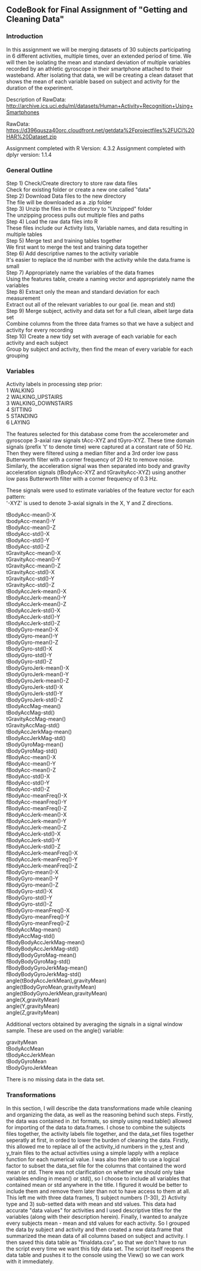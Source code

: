 ## CodeBook for Final Assignment of "Getting and Cleaning Data"

### Introduction

In this assignment we will be merging datasets of 30 subjects participating in 6 different activities, multiple times, over an extended period of time. We will then be isolating the mean and standard deviation of multiple variables recorded by an athletic gyroscope in their smartphone attached to their wasteband. After isolating that data, we will be creating a clean dataset that shows the mean of each variable based on subject and activity for the duration of the experiment. 

Description of RawData:  
http://archive.ics.uci.edu/ml/datasets/Human+Activity+Recognition+Using+Smartphones  

RawData:
https://d396qusza40orc.cloudfront.net/getdata%2Fprojectfiles%2FUCI%20HAR%20Dataset.zip

Assignment completed with R Version: 4.3.2
Assignment completed with dplyr version: 1.1.4

### General Outline
Step 1) Check/Create directory to store raw data files  
  Check for existing folder or create a new one called "data"  
Step 2) Download Data files to the new directory  
  The file will be downloaded as a .zip folder  
Step 3) Unzip the files in the directory to "Unzipped" folder  
  The unzipping process pulls out multiple files and paths   
Step 4) Load the raw data files into R   
  These files include our Activity lists, Variable names, and data resulting in multiple tables  
Step 5) Merge test and training tables together  
  We first want to merge the test and training data together  
Step 6) Add descriptive names to the activity variable  
  It's easier to replace the id number with the activity while the data.frame is small  
Step 7) Appropriately name the variables of the data frames  
  Using the features table, create a naming vector and appropriately name the variables  
Step 8) Extract only the mean and standard deviation for each measurement  
  Extract out all of the relevant variables to our goal (ie. mean and std)  
Step 9) Merge subject, activity and data set for a full clean, albeit large data set  
  Combine columns from the three data frames so that we have a subject and activity for every recording  
Step 10) Create a new tidy set with average of each variable for each activity and each subject  
  Group by subject and activity, then find the mean of every variable for each grouping

### Variables

Activity labels in processing step prior:  
1 WALKING  
2 WALKING_UPSTAIRS  
3 WALKING_DOWNSTAIRS  
4 SITTING  
5 STANDING  
6 LAYING  

The features selected for this database come from the accelerometer and gyroscope 3-axial raw signals tAcc-XYZ and tGyro-XYZ. These time domain signals (prefix 't' to denote time) were captured at a constant rate of 50 Hz. Then they were filtered using a median filter and a 3rd order low pass Butterworth filter with a corner frequency of 20 Hz to remove noise. Similarly, the acceleration signal was then separated into body and gravity acceleration signals (tBodyAcc-XYZ and tGravityAcc-XYZ) using another low pass Butterworth filter with a corner frequency of 0.3 Hz.

These signals were used to estimate variables of the feature vector for each pattern:  
'-XYZ' is used to denote 3-axial signals in the X, Y and Z directions.

tBodyAcc-mean()-X  
tbodyAcc-mean()-Y  
tBodyAcc-mean()-Z  
tBodyAcc-std()-X  
tBodyAcc-std()-Y  
tBodyAcc-std()-Z  
tGravityAcc-mean()-X  
tGravityAcc-mean()-Y  
tGravityAcc-mean()-Z  
tGravityAcc-std()-X  
tGravityAcc-std()-Y  
tGravityAcc-std()-Z  
tBodyAccJerk-mean()-X  
tBodyAccJerk-mean()-Y  
tBodyAccJerk-mean()-Z  
tBodyAccJerk-std()-X  
tBodyAccJerk-std()-Y  
tBodyAccJerk-std()-Z  
tBodyGyro-mean()-X  
tBodyGyro-mean()-Y  
tBodyGyro-mean()-Z  
tBodyGyro-std()-X  
tBodyGyro-std()-Y  
tBodyGyro-std()-Z  
tBodyGyroJerk-mean()-X  
tBodyGyroJerk-mean()-Y  
tBodyGyroJerk-mean()-Z  
tBodyGyroJerk-std()-X  
tBodyGyroJerk-std()-Y  
tBodyGyroJerk-std()-Z  
tBodyAccMag-mean()  
tBodyAccMag-std()  
tGravityAccMag-mean()  
tGravityAccMag-std()  
tBodyAccJerkMag-mean()  
tBodyAccJerkMag-std()  
tBodyGyroMag-mean()  
tBodyGyroMag-std()  
fBodyAcc-mean()-X  
fBodyAcc-mean()-Y  
fBodyAcc-mean()-Z  
fBodyAcc-std()-X  
fBodyAcc-std()-Y  
fBodyAcc-std()-Z  
fBodyAcc-meanFreq()-X  
fBodyAcc-meanFreq()-Y  
fBodyAcc-meanFreq()-Z  
fBodyAccJerk-mean()-X  
fBodyAccJerk-mean()-Y  
fBodyAccJerk-mean()-Z  
fBodyAccJerk-std()-X  
fBodyAccJerk-std()-Y  
fBodyAccJerk-std()-Z  
fBodyAccJerk-meanFreq()-X  
fBodyAccJerk-meanFreq()-Y  
fBodyAccJerk-meanFreq()-Z  
fBodyGyro-mean()-X  
fBodyGyro-mean()-Y  
fBodyGyro-mean()-Z  
fBodyGyro-std()-X  
fBodyGyro-std()-Y  
fBodyGyro-std()-Z  
fBodyGyro-meanFreq()-X  
fBodyGyro-meanFreq()-Y  
fBodyGyro-meanFreq()-Z  
fBodyAccMag-mean()  
fBodyAccMag-std()  
fBodyBodyAccJerkMag-mean()  
fBodyBodyAccJerkMag-std()  
fBodyBodyGyroMag-mean()  
fBodyBodyGyroMag-std()  
fBodyBodyGyroJerkMag-mean()  
fBodyBodyGyroJerkMag-std()  
angle(tBodyAccJerkMean),gravityMean)  
angle(tBodyGyroMean,gravityMean)  
angle(tBodyGyroJerkMean,gravityMean)  
angle(X,gravityMean)  
angle(Y,gravityMean)  
angle(Z,gravityMean)  

Additional vectors obtained by averaging the signals in a signal window sample. These are used on the angle() variable:

gravityMean  
tBodyAccMean  
tBodyAccJerkMean  
tBodyGyroMean  
tBodyGyroJerkMean  

There is no missing data in the data set.

### Transformations
In this section, I will describe the data transformations made while cleaning and organizing the data, as well as the reasoning behind such steps. Firstly, the data was contained in .txt formats, so simply using read.table() allowed for importing of the data to data.frames. I chose to combine the subjects files together, the activity labels file together, and the data_set files together seperatly at first, in orded to lower the burden of cleaning the data. Firstly, this allowed me to replace all of the activity_id numbers in the y_test and y_train files to the actual activities using a simple lapply with a replace function for each numerical value. I was also then able to use a logical factor to subset the data_set file for the columns that contained the word mean or std. There was not clarification on whether we should only take variables ending in mean() or std(), so I choose to include all variables that contained mean or std anywhere in the title. I figured it would be better to include them and remove them later than not to have access to them at all. This left me with three data frames, 1) subject numbers (1-30), 2) Activity type and 3) sub-setted data with mean and std values. This data had accurate "data values" for activities and I used descriptive titles for the variables (along with their description herein). Finally, I wanted to analyze every subjects mean - mean and std values for each activity. So I grouped the data by subject and activity and then created a new data.frame that summarized the mean data of all columns based on subject and activity. I then saved this data table as "finaldata.csv", so that we don't have to run the script every time we want this tidy data set. The script itself reopens the data table and pushes it to the console using the View() so we can work with it immediately. 
